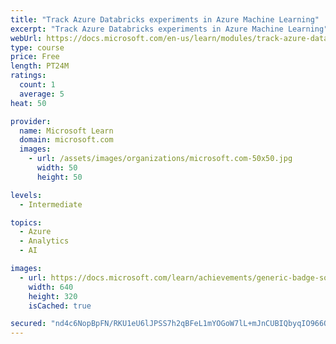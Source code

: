 ```yaml
---
title: "Track Azure Databricks experiments in Azure Machine Learning"
excerpt: "Track Azure Databricks experiments in Azure Machine Learning"
webUrl: https://docs.microsoft.com/en-us/learn/modules/track-azure-databricks-experiments-azure-machine-learning/
type: course
price: Free
length: PT24M
ratings:
  count: 1
  average: 5
heat: 50

provider:
  name: Microsoft Learn
  domain: microsoft.com
  images:
    - url: /assets/images/organizations/microsoft.com-50x50.jpg
      width: 50
      height: 50

levels:
  - Intermediate

topics:
  - Azure
  - Analytics
  - AI

images:
  - url: https://docs.microsoft.com/learn/achievements/generic-badge-social.png
    width: 640
    height: 320
    isCached: true

secured: "nd4c6NopBpFN/RKU1eU6lJPSS7h2qBFeL1mYOGoW7lL+mJnCUBIQbyqIO966OopfVYG7jad5N4+llwoC/dn82OYUCHESHkag5/j3byonDLk/G5T9ykRQOya38QrOoVONH1WLSZCcyKM4eaXueU6tPugm5v2+QoR4y4Ppur26klAxhJKne0kcUq5Epv5HDq99mgkn/KEBxj+0ACgKvOjPFOesgqs6PWZaE+Y9m13E4dUxs1vuqburJd7AJ1uoGuAVGDyGQKZrrHD7HVU+T7RtNZoSP1wbmfiHQO7OnlvlcaqwrNZVtzwliFGESYEtMWBadoMgq1KEBOi6dXWtkNndBhcI4pUyMKHc0oOGKeaWfWRV9Qo+9YL1/zmrfmpRz5Xp6LhiY2ixaveViRLP5nn6KW0Su0hXgJYCDN5J2jg26Wg=;k9cLm0CQMQL2EeL9Rij1ww=="
---
```


